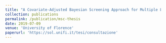 ```yaml
---
title: "A Covariate-Adjusted Bayesian Screening Approach for Multiple Longitudinal Biomarkers"
collection: publications
permalink: /publication/msc-thesis
date: 2019-07-09
venue: 'University of Florence'
paperurl: 'https://sol.unifi.it/tesi/consultazione'
---
```


